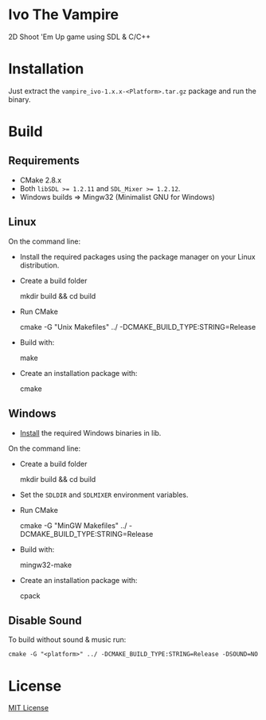 Ivo The Vampire
================

2D Shoot 'Em Up game using SDL & C/C++

# Installation

Just extract the `vampire_ivo-1.x.x-<Platform>.tar.gz` package and run the binary.

# Build

## Requirements

  * CMake 2.8.x
  * Both `libSDL >= 1.2.11` and `SDL_Mixer >= 1.2.12`.
  * Windows builds => Mingw32 (Minimalist GNU for Windows)

## Linux

On the command line:

  * Install the required packages using the package manager on your Linux distribution.

  * Create a build folder

    mkdir build && cd build

  * Run CMake

    cmake -G "Unix Makefiles" ../ -DCMAKE_BUILD_TYPE:STRING=Release

  * Build with:

    make

  * Create an installation package with:

    cmake

## Windows

  * [Install](lib/README.md) the required Windows binaries in lib.

On the command line:

  * Create a build folder

    mkdir build && cd build

  * Set the `SDLDIR` and `SDLMIXER` environment variables.

  * Run CMake

    cmake -G "MinGW Makefiles" ../ -DCMAKE_BUILD_TYPE:STRING=Release

  * Build with:

    mingw32-make

  * Create an installation package with:

    cpack

## Disable Sound

To build without sound & music run:

    cmake -G "<platform>" ../ -DCMAKE_BUILD_TYPE:STRING=Release -DSOUND=NO

# License

[MIT License](LICENSE)
